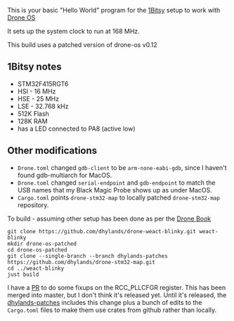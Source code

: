 This is your basic "Hello World" program for the [1Bitsy](https://1bitsy.org/)
setup to work with [Drone OS](https://www.drone-os.com/)

It sets up the system clock to run at 168 MHz.

This build uses a patched version of drone-os v0.12

## 1Bitsy notes
* STM32F415RGT6
* HSI - 16 MHz
* HSE - 25 MHz
* LSE - 32.768 kHz
* 512K Flash
* 128K RAM
* has a LED connected to PA8 (active low)

## Other modifications
* `Drone.toml` changed `gdb-client` to be `arm-none-eabi-gdb`, since I haven't found gdb-multiarch for MacOS.
* `Drone.toml` changed `serial-endpoint` and `gdb-endpoint` to match the USB names that my Black Magic Probe shows up as under MacOS.
* `Cargo.toml` points `drone-stm32-map` to locally patched `drone-stm32-map` repository.

To build - assuming other setup has been done as per the [Drone Book](https://book.drone-os.com/)
```
git clone https://github.com/dhylands/drone-weact-blinky.git weact-blinky
mkdir drone-os-patched
cd drone-os-patched
git clone --single-branch --branch dhylands-patches https://github.com/dhylands/drone-stm32-map.git
cd ../weact-blinky
just build
```

I have a [PR](https://github.com/drone-os/drone-stm32-map/pull/9) to do some fixups on the RCC_PLLCFGR register.
This has been merged into master, but I don't think it's released yet. Until it's released, the
[dhylands-patches](https://github.com/dhylands/drone-stm32-map/tree/dhylands-patches) includes this change
plus a bunch of edits to the `Cargo.toml` files to make them use crates from github rather than locally.
